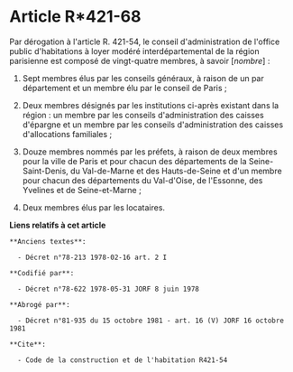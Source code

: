 # Article R*421-68

Par dérogation à l'article R. 421-54, le conseil d'administration de l'office public d'habitations à loyer modéré
interdépartemental de la région parisienne est composé de vingt-quatre membres, à savoir [*nombre*] :

1. Sept membres élus par les conseils généraux, à raison de un par département et un membre élu par le conseil de Paris ;

2. Deux membres désignés par les institutions ci-après existant dans la région : un membre par les conseils d'administration
des caisses d'épargne et un membre par les conseils d'administration des caisses d'allocations familiales ;

3. Douze membres nommés par les préfets, à raison de deux membres pour la ville de Paris et pour chacun des départements de
la Seine-Saint-Denis, du Val-de-Marne et des Hauts-de-Seine et d'un membre pour chacun des départements du Val-d'Oise, de
l'Essonne, des Yvelines et de Seine-et-Marne ;

4. Deux membres élus par les locataires.

**Liens relatifs à cet article**

	**Anciens textes**:

	  - Décret n°78-213 1978-02-16 art. 2 I

	**Codifié par**:

	  - Décret n°78-622 1978-05-31 JORF 8 juin 1978

	**Abrogé par**:

	  - Décret n°81-935 du 15 octobre 1981 - art. 16 (V) JORF 16 octobre 1981

	**Cite**:

	  - Code de la construction et de l'habitation R421-54
